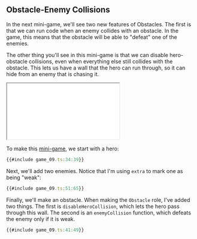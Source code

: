 ## Obstacle-Enemy Collisions

In the next mini-game, we'll see two new features of Obstacles.  The first is
that we can run code when an enemy collides with an obstacle.  In the game, this
means that the obstacle will be able to "defeat" one of the enemies.

The other thing you'll see in this mini-game is that we can disable
hero-obstacle collisions, even when everything else still collides with the
obstacle.  This lets us have a wall that the hero can run through, so it can
hide from an enemy that is chasing it.

<iframe src="game_09.iframe.html"></iframe>

To make this [mini-game](game_09.ts), we start with a hero:

```typescript
{{#include game_09.ts:34:39}}
```

Next, we'll add two enemies.  Notice that I'm using `extra` to mark one as being "weak":

```typescript
{{#include game_09.ts:51:65}}
```

Finally, we'll make an obstacle.  When making the `Obstacle` role, I've added
two things.  The first is `disableHeroCollision`, which lets the hero pass
through this wall.  The second is an `enemyCollision` function, which defeats
the enemy only if it is weak.

```typescript
{{#include game_09.ts:41:49}}
```
